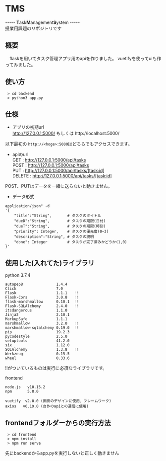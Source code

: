 # TMS
----- **T**ask**M**anagement**S**ystem -----  
授業用課題のリポジトリです

## 概要
　flaskを用いてタスク管理アプリ用のapiを作りました。
  vuetifyを使ってuiも作ってみました。
  
## 使い方
```
 > cd backend
 > python3 app.py
```

## 仕様
- アプリの初期url  
http://127.0.0.1:5000/
もしくは
http://localhost:5000/  
  
以下最初の `http://<hoge>:5000`はどちらでもアクセスできます。
- apiのurl  
    GET  :   http://127.0.0.1:5000/api/tasks  
    POST :   http://127.0.0.1:5000/api/tasks  
    PUT :    http://127.0.0.1:5000/api/tasks/[task:id]  
    DELETE : http://127.0.0.1:5000/api/tasks/[task:id]  

POST、PUTはデータを一緒に送らないと動きません。
- データ形式  
```
application/json" -d 
'{
    "title":"String",       # タスクのタイトル
    "dueD":"String",        # タスクの期限(日付)
    "dueT":"String",        # タスクの期限(時刻)
    "priority": Integer,    # タスクの優先度(0~3)
    "description":"String", # タスクの説明
    "done": Integer         # タスクが完了済みかどうか(1,0)
}'
```

## 使用した(入れてた)ライブラリ
python 3.7.4
```
autopep8               1.4.4  
Click                  7.0    
Flask                  1.1.1   !!
Flask-Cors             3.0.8   !!
flask-marshmallow      0.10.1  !!
Flask-SQLAlchemy       2.4.0   !!
itsdangerous           1.1.0  
Jinja2                 2.10.1 
MarkupSafe             1.1.1  
marshmallow            3.2.0   !!
marshmallow-sqlalchemy 0.19.0  !!
pip                    19.2.3 
pycodestyle            2.5.0  
setuptools             41.2.0 
six                    1.12.0 
SQLAlchemy             1.3.8   !!
Werkzeug               0.15.5 
wheel                  0.33.6
```
!!がついているものは実行に必須なライブラリです。

frontend
```
node.js   v10.15.2
npm       5.8.0
```
```
vuetify  v2.0.0 (画面のデザインに使用、フレームワーク)
axios   v0.19.0 (自作のapiとの通信に使用)
```

## frontendフォルダーからの実行方法
```
 > cd frontend
 > npm install
 > npm run serve
```
先にbackendからapp.pyを実行しないと正しく動きません
